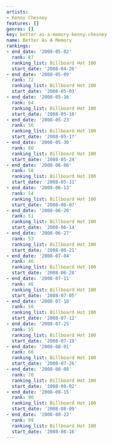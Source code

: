 ```yaml
---
artists:
- Kenny Chesney
features: []
genres: []
key: better-as-a-memory-kenny-chesney
name: Better As A Memory
rankings:
- end_date: '2008-05-02'
  rank: 87
  ranking_list: Billboard Hot 100
  start_date: '2008-04-26'
- end_date: '2008-05-09'
  rank: 72
  ranking_list: Billboard Hot 100
  start_date: '2008-05-03'
- end_date: '2008-05-16'
  rank: 64
  ranking_list: Billboard Hot 100
  start_date: '2008-05-10'
- end_date: '2008-05-23'
  rank: 56
  ranking_list: Billboard Hot 100
  start_date: '2008-05-17'
- end_date: '2008-05-30'
  rank: 60
  ranking_list: Billboard Hot 100
  start_date: '2008-05-24'
- end_date: '2008-06-06'
  rank: 58
  ranking_list: Billboard Hot 100
  start_date: '2008-05-31'
- end_date: '2008-06-13'
  rank: 54
  ranking_list: Billboard Hot 100
  start_date: '2008-06-07'
- end_date: '2008-06-20'
  rank: 51
  ranking_list: Billboard Hot 100
  start_date: '2008-06-14'
- end_date: '2008-06-27'
  rank: 53
  ranking_list: Billboard Hot 100
  start_date: '2008-06-21'
- end_date: '2008-07-04'
  rank: 46
  ranking_list: Billboard Hot 100
  start_date: '2008-06-28'
- end_date: '2008-07-11'
  rank: 46
  ranking_list: Billboard Hot 100
  start_date: '2008-07-05'
- end_date: '2008-07-18'
  rank: 50
  ranking_list: Billboard Hot 100
  start_date: '2008-07-12'
- end_date: '2008-07-25'
  rank: 55
  ranking_list: Billboard Hot 100
  start_date: '2008-07-19'
- end_date: '2008-08-01'
  rank: 60
  ranking_list: Billboard Hot 100
  start_date: '2008-07-26'
- end_date: '2008-08-08'
  rank: 70
  ranking_list: Billboard Hot 100
  start_date: '2008-08-02'
- end_date: '2008-08-15'
  rank: 90
  ranking_list: Billboard Hot 100
  start_date: '2008-08-09'
- end_date: '2008-08-22'
  rank: 99
  ranking_list: Billboard Hot 100
  start_date: '2008-08-16'
---
```


